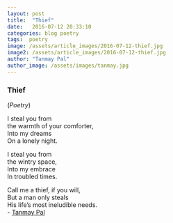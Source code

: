 ```yaml
---
layout: post
title:  "Thief"
date:   2016-07-12 20:33:10
categories: blog poetry
tags:  poetry
image: /assets/article_images/2016-07-12-thief.jpg
image2: /assets/article_images/2016-07-12-thief.jpg
author: "Tanmay Pal"
author_image: /assets/images/tanmay.jpg
---
```

<h3>Thief</h3>
<p>(<i>Poetry</i>)</p>
<p>I steal you from<br />
the warmth of your comforter,<br />
Into my dreams<br />
On a lonely night.</p>

<p>I steal you from&nbsp;<br />
the wintry space,<br />
Into my embrace<br />
In troubled times.</p>

<p>Call me a thief, if you will,<br />
But a man only steals<br />
His life&rsquo;s most ineludible needs.<br />
-&nbsp;<a href="https://www.facebook.com/tanmay.pal.97">Tanmay Pal</a></p>
